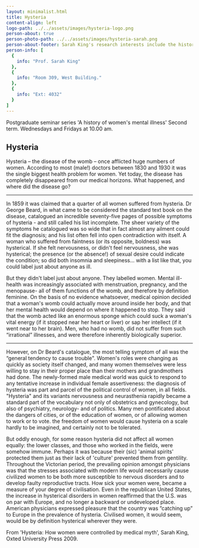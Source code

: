 ```yaml
---
layout: minimalist.html
title: Hysteria
content-align: left
logo-path: ../../assets/images/hysteria-logo.png
person-about: true
person-photo-path: ../../assets/images/hysteria-sarah.png
person-about-footer: Sarah King's research interests include the history of mental illness and the sociology of criminality.
person-info: [
  {
    info: "Prof. Sarah King"
  },
  {
    info: "Room 309, West Building."
  },
  {
    info: "Ext: 4032"
  }
]
---
```

Postgraduate seminar series 'A history of women's mental illness' Second term. Wednesdays and Fridays at 10.00 am.

## Hysteria

Hysteria – the disease of the womb – once afflicted huge numbers of women. According to most (male!) doctors between 1830 and 1930 it was the single biggest health problem for women. Yet today, the disease has completely disappeared from our medical horizons. What happened, and where did the disease go?

---

In 1859 it was claimed that a quarter of all women suffered from hysteria. Dr George Beard, in what came to be considered the standard text book on the disease, catalogued an incredible seventy-five pages of possible symptoms of hysteria - and still called his list incomplete. The sheer variety of the symptoms he catalogued was so wide that in fact almost any ailment could fit the diagnosis; and his list often fell into open contradiction with itself. A woman who suffered from faintness (or its opposite, boldness) was hysterical. If she felt nervousness, or didn't feel nervousness, she was hysterical; the presence (or the absence!) of sexual desire could indicate the condition; so did both insomnia and sleepiness... with a list like that, you could label just about anyone as ill.

But they didn't label just about anyone. They labelled women. Mental ill-health was increasingly associated with menstruation, pregnancy, and the menopause- all of them functions of the womb, and therefore by definition feminine. On the basis of no evidence whatsoever, medical opinion decided that a woman's womb could actually move around inside her body, and that her mental health would depend on where it happened to stop. They said that the womb acted like an enormous sponge which could suck a woman's vital energy (if it stopped near her heart or liver) or sap her intellect (if it went near to her brain). Men, who had no womb, did not suffer from such “irrational” illnesses, and were therefore inherently biologically superior.

---

However, on Dr Beard's catalogue, the most telling symptom of all was the “general tendency to cause trouble". Women's roles were changing as quickly as society itself changed, and many women themselves were less willing to stay in their proper place than their mothers and grandmothers had done. The newly-formed male medical world was quick to respond to any tentative increase in individual female assertiveness: the diagnosis of hysteria was part and parcel of the political control of women, in all fields. "Hysteria" and its variants nervousness and neurasthenia rapidly became a standard part of the vocabulary not only of obstetrics and gynecology, but also of psychiatry, neurology- and of politics. Many men pontificated about the dangers of cities, or of the education of women, or of allowing women to work or to vote. the freedom of women would cause hysteria on a scale hardly to be imagined, and certainly not to be tolerated.

But oddly enough, for some reason hysteria did not affect all women equally: the lower classes, and those who worked in the fields, were somehow immune. Perhaps it was because their (sic) 'animal spirits' protected them just as their lack of 'culture' prevented them from gentility. Throughout the Victorian period, the prevailing opinion amongst physicians was that the stresses associated with modern life would necessarily cause civilized women to be both more susceptible to nervous disorders and to develop faulty reproductive tracts. How sick your women were, became a measure of your degree of civilisation. Even in the republican United States, the increase in hysterical disorders in women reaffirmed that the U.S. was on par with Europe, and no longer a backward or undeveloped place. American physicians expressed pleasure that the country was ”catching up” to Europe in the prevalence of hysteria. Civilised women, it would seem, would be by definition hysterical wherever they were.

From 'Hysteria: How women were controlled by medical myth', Sarah King, Oxted University Press 2009.
